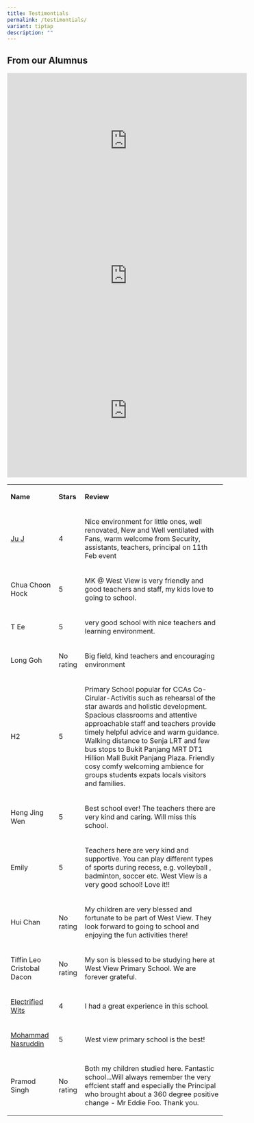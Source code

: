 ```yaml
---
title: Testimontials
permalink: /testimontials/
variant: tiptap
description: ""
---
```

<h2>From our Alumnus</h2>
<div class="iframe-wrapper">
<iframe height="315" width="560" allowfullscreen="true" frameborder="0" src="https://www.youtube.com/embed/S4p85GnwVdw"></iframe>
</div>
<div class="iframe-wrapper">
<iframe height="315" width="560" allowfullscreen="true" frameborder="0" src="https://www.youtube.com/embed/lBc3XckUzK8"></iframe>
</div>
<div class="iframe-wrapper">
<iframe height="315" width="560" allowfullscreen="true" frameborder="0" src="https://www.youtube.com/embed/N7-zwZ6JCvo"></iframe>
</div>
<table style="minWidth: 75px">
<colgroup>
<col>
<col>
<col>
</colgroup>
<tbody>
<tr>
<td rowspan="1" colspan="1">
<p><strong>Name</strong>
</p>
</td>
<td rowspan="1" colspan="1">
<p><strong>Stars</strong>
</p>
</td>
<td rowspan="1" colspan="1">
<p><strong>Review</strong>
</p>
</td>
</tr>
<tr>
<td rowspan="1" colspan="1">
<p><a href="https://www.google.com/maps/contrib/106278867864241364210?hl=en-GB&amp;ved=1t:31294&amp;ictx=111" class="in-cell-link" rel="noopener noreferrer nofollow" target="_blank"><u>Ju J</u></a>
</p>
</td>
<td rowspan="1" colspan="1">
<p>4</p>
</td>
<td rowspan="1" colspan="1">
<p>Nice environment for little ones, well renovated, New and Well ventilated
with Fans, warm welcome from Security, assistants, teachers, principal
on 11th Feb event</p>
</td>
</tr>
<tr>
<td rowspan="1" colspan="1">
<p>Chua Choon Hock</p>
</td>
<td rowspan="1" colspan="1">
<p>5</p>
</td>
<td rowspan="1" colspan="1">
<p>MK @ West View is very friendly and good teachers and staff, my kids love
to going to school.</p>
</td>
</tr>
<tr>
<td rowspan="1" colspan="1">
<p>T Ee</p>
</td>
<td rowspan="1" colspan="1">
<p>5</p>
</td>
<td rowspan="1" colspan="1">
<p>very good school with nice teachers and learning environment.</p>
</td>
</tr>
<tr>
<td rowspan="1" colspan="1">
<p>Long Goh</p>
</td>
<td rowspan="1" colspan="1">
<p>No rating</p>
</td>
<td rowspan="1" colspan="1">
<p>Big field, kind teachers and encouraging environment</p>
</td>
</tr>
<tr>
<td rowspan="1" colspan="1">
<p>H2</p>
</td>
<td rowspan="1" colspan="1">
<p>5</p>
</td>
<td rowspan="1" colspan="1">
<p>Primary School popular for CCAs Co-Cirular-Activitis such as rehearsal
of the star awards and holistic development. Spacious classrooms and attentive
approachable staff and teachers provide timely helpful advice and warm
guidance. Walking distance to Senja LRT and few bus stops to Bukit Panjang
MRT DT1 Hillion Mall Bukit Panjang Plaza. Friendly cosy comfy welcoming
ambience for groups students expats locals visitors and families.</p>
</td>
</tr>
<tr>
<td rowspan="1" colspan="1">
<p>Heng Jing Wen</p>
</td>
<td rowspan="1" colspan="1">
<p>5</p>
</td>
<td rowspan="1" colspan="1">
<p>Best school ever! The teachers there are very kind and caring. Will miss
this school.</p>
</td>
</tr>
<tr>
<td rowspan="1" colspan="1">
<p>Emily</p>
</td>
<td rowspan="1" colspan="1">
<p>5</p>
</td>
<td rowspan="1" colspan="1">
<p>Teachers here are very kind and supportive. You can play different types
of sports during recess, e.g. volleyball , badminton, soccer etc. West
View is a very good school! Love it!!</p>
</td>
</tr>
<tr>
<td rowspan="1" colspan="1">
<p>Hui Chan</p>
</td>
<td rowspan="1" colspan="1">
<p>No rating</p>
</td>
<td rowspan="1" colspan="1">
<p>My children are very blessed and fortunate to be part of West View. They
look forward to going to school and enjoying the fun activities there!</p>
</td>
</tr>
<tr>
<td rowspan="1" colspan="1">
<p>Tiffin Leo Cristobal Dacon</p>
</td>
<td rowspan="1" colspan="1">
<p>No rating</p>
</td>
<td rowspan="1" colspan="1">
<p>My son is blessed to be studying here at West View Primary School. We
are forever grateful.</p>
</td>
</tr>
<tr>
<td rowspan="1" colspan="1">
<p><a href="https://www.google.com/maps/contrib/105191167021168063248?hl=en-GB&amp;ved=1t:31294&amp;ictx=111" class="in-cell-link" rel="noopener noreferrer nofollow" target="_blank"><u>Electrified Wits</u></a>
</p>
</td>
<td rowspan="1" colspan="1">
<p>4</p>
</td>
<td rowspan="1" colspan="1">
<p>I had a great experience in this school.</p>
</td>
</tr>
<tr>
<td rowspan="1" colspan="1">
<p><a href="https://www.google.com/maps/contrib/115141586817464118681?hl=en-GB&amp;ved=1t:31294&amp;ictx=111" class="in-cell-link" rel="noopener noreferrer nofollow" target="_blank"><u>Mohammad Nasruddin</u></a>
</p>
</td>
<td rowspan="1" colspan="1">
<p>5</p>
</td>
<td rowspan="1" colspan="1">
<p>West view primary school is the best!</p>
</td>
</tr>
<tr>
<td rowspan="1" colspan="1">
<p>Pramod Singh</p>
</td>
<td rowspan="1" colspan="1">
<p>No rating</p>
</td>
<td rowspan="1" colspan="1">
<p>Both my children studied here. Fantastic school...Will always remember
the very effcient staff and especially the Principal who brought about
a 360 degree positive change - Mr Eddie Foo. Thank you.</p>
</td>
</tr>
</tbody>
</table>
<p></p>